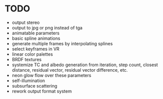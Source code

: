 # TODO

- output stereo
- output to jpg or png instead of tga
- animatable parameters
- basic spline animations
- generate multiple frames by interpolating splines
- select keyframes in VR
- linear color palettes
- BRDF textures
- systemize TC and albedo generation from iteration, step count, closest distance, residual vector, residual vector difference, etc.
- neon glow flow over these parameters
- self-illumination
- subsurface scattering
- rework output format system